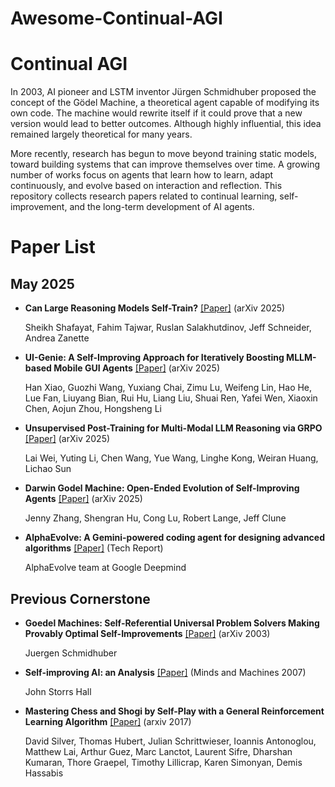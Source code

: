 # Awesome-Continual-AGI

# Continual AGI 

In 2003, AI pioneer and LSTM inventor Jürgen Schmidhuber proposed the concept of the Gödel Machine, a theoretical agent capable of modifying its own code. The machine would rewrite itself if it could prove that a new version would lead to better outcomes. Although highly influential, this idea remained largely theoretical for many years.

More recently, research has begun to move beyond training static models, toward building systems that can improve themselves over time. A growing number of works focus on agents that learn how to learn, adapt continuously, and evolve based on interaction and reflection. This repository collects research papers related to continual learning, self-improvement, and the long-term development of AI agents.

# Paper List

## May 2025

- **Can Large Reasoning Models Self-Train?**  [[Paper]](https://arxiv.org/abs/2505.21444) (arXiv 2025) 

  Sheikh Shafayat, Fahim Tajwar, Ruslan Salakhutdinov, Jeff Schneider, Andrea Zanette

- **UI-Genie: A Self-Improving Approach for Iteratively Boosting MLLM-based Mobile GUI Agents**    [[Paper]](https://arxiv.org/abs/2505.21496) (arXiv 2025) 
  
  Han Xiao, Guozhi Wang, Yuxiang Chai, Zimu Lu, Weifeng Lin, Hao He, Lue Fan, Liuyang Bian, Rui Hu, Liang Liu, Shuai Ren, Yafei Wen, Xiaoxin Chen, Aojun Zhou, Hongsheng Li
  
- **Unsupervised Post-Training for Multi-Modal LLM Reasoning via GRPO**    [[Paper]](https://arxiv.org/abs/2505.22453) (arXiv 2025) 
  
  Lai Wei, Yuting Li, Chen Wang, Yue Wang, Linghe Kong, Weiran Huang, Lichao Sun

- **Darwin Godel Machine: Open-Ended Evolution of Self-Improving Agents**    [[Paper]](https://arxiv.org/abs/2505.22954) (arXiv 2025) 
  
  Jenny Zhang, Shengran Hu, Cong Lu, Robert Lange, Jeff Clune

- **AlphaEvolve: A Gemini-powered coding agent for designing advanced algorithms**    [[Paper]](https://storage.googleapis.com/deepmind-media/DeepMind.com/Blog/alphaevolve-a-gemini-powered-coding-agent-for-designing-advanced-algorithms/AlphaEvolve.pdf) (Tech Report) 
  
  AlphaEvolve team at Google Deepmind

## Previous Cornerstone 
- **Goedel Machines: Self-Referential Universal Problem Solvers Making Provably Optimal Self-Improvements**    [[Paper]](https://arxiv.org/abs/cs/0309048) (arXiv 2003) 
  
  Juergen Schmidhuber

- **Self-improving AI: an Analysis**    [[Paper]](https://link.springer.com/article/10.1007/s11023-007-9065-3) (Minds and Machines 2007) 
  
  John Storrs Hall

- **Mastering Chess and Shogi by Self-Play with a General Reinforcement Learning Algorithm**    [[Paper]](https://arxiv.org/abs/1712.01815) (arxiv 2017)

  David Silver, Thomas Hubert, Julian Schrittwieser, Ioannis Antonoglou, Matthew Lai, Arthur Guez, Marc Lanctot, Laurent Sifre, Dharshan Kumaran, Thore Graepel, Timothy Lillicrap, Karen Simonyan, Demis Hassabis
  
  

